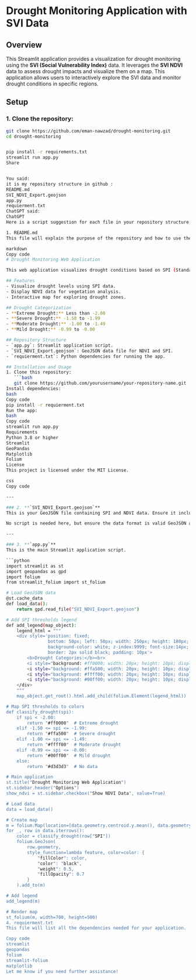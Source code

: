 # Drought Monitoring Application with SVI Data

## Overview
This Streamlit application provides a visualization for drought monitoring using the **SVI (Social Vulnerability Index)** data. It leverages the **SVI NDVI** data to assess drought impacts and visualize them on a map. This application allows users to interactively explore the SVI data and monitor drought conditions in specific regions.

## Setup

### 1. Clone the repository:
```bash
git clone https://github.com/eman-nawzad/drought-monitoring.git
cd drought-monitoring


pip install -r requirements.txt
streamlit run app.py
Share


You said:
it is my repository structure in github :
README.md
SVI_NDVI_Export.geojson
app.py
requierment.txt                                                                                                                                                        give me script for every directory 
ChatGPT said:
ChatGPT
Here is a script suggestion for each file in your repository structure, ensuring functionality aligns with your drought monitoring app and thresholds.

1. README.md
This file will explain the purpose of the repository and how to use the application.

markdown
Copy code
# Drought Monitoring Web Application

This web application visualizes drought conditions based on SPI (Standardized Precipitation Index) and NDVI (Normalized Difference Vegetation Index) data. The app categorizes drought into various thresholds and displays them on an interactive map.

## Features
- Visualize drought levels using SPI data.
- Display NDVI data for vegetation analysis.
- Interactive map for exploring drought zones.

## Drought Categorization
- **Extreme Drought:** Less than -2.00
- **Severe Drought:** -1.50 to -1.99
- **Moderate Drought:** -1.00 to -1.49
- **Mild Drought:** -0.99 to -0.00

## Repository Structure
- `app.py`: Streamlit application script.
- `SVI_NDVI_Export.geojson`: GeoJSON data file for NDVI and SPI.
- `requierment.txt`: Python dependencies for running the app.

## Installation and Usage
1. Clone this repository:
   ```bash
   git clone https://github.com/yourusername/your-repository-name.git
Install dependencies:
bash
Copy code
pip install -r requierment.txt
Run the app:
bash
Copy code
streamlit run app.py
Requirements
Python 3.8 or higher
Streamlit
GeoPandas
Matplotlib
Folium
License
This project is licensed under the MIT License.

css
Copy code

---

### 2. **`SVI_NDVI_Export.geojson`**
This is your GeoJSON file containing SPI and NDVI data. Ensure it includes SPI values so the app can use them for categorization.

No script is needed here, but ensure the data format is valid GeoJSON and includes necessary fields like `SPI` and `NDVI`.

---

### 3. **`app.py`**
This is the main Streamlit application script.

```python
import streamlit as st
import geopandas as gpd
import folium
from streamlit_folium import st_folium

# Load GeoJSON data
@st.cache_data
def load_data():
    return gpd.read_file("SVI_NDVI_Export.geojson")

# Add SPI thresholds legend
def add_legend(map_object):
    legend_html = """
    <div style='position: fixed; 
                bottom: 50px; left: 50px; width: 250px; height: 180px; 
                background-color: white; z-index:9999; font-size:14px;
                border: 2px solid black; padding: 10px'>
        <b>Drought Categories:</b><br>
        <i style="background: #ff0000; width: 20px; height: 10px; display: inline-block;"></i> Extreme Drought (< -2.00)<br>
        <i style="background: #ffa500; width: 20px; height: 10px; display: inline-block;"></i> Severe Drought (-1.50 to -1.99)<br>
        <i style="background: #ffff00; width: 20px; height: 10px; display: inline-block;"></i> Moderate Drought (-1.00 to -1.49)<br>
        <i style="background: #00ff00; width: 20px; height: 10px; display: inline-block;"></i> Mild Drought (-0.99 to -0.00)<br>
    </div>
    """
    map_object.get_root().html.add_child(folium.Element(legend_html))

# Map SPI thresholds to colors
def classify_drought(spi):
    if spi < -2.00:
        return "#ff0000"  # Extreme drought
    elif -1.50 <= spi <= -1.99:
        return "#ffa500"  # Severe drought
    elif -1.00 <= spi <= -1.49:
        return "#ffff00"  # Moderate drought
    elif -0.99 <= spi <= -0.00:
        return "#00ff00"  # Mild drought
    else:
        return "#d3d3d3"  # No data

# Main application
st.title("Drought Monitoring Web Application")
st.sidebar.header("Options")
show_ndvi = st.sidebar.checkbox("Show NDVI Data", value=True)

# Load data
data = load_data()

# Create map
m = folium.Map(location=[data.geometry.centroid.y.mean(), data.geometry.centroid.x.mean()], zoom_start=8)
for _, row in data.iterrows():
    color = classify_drought(row["SPI"])
    folium.GeoJson(
        row.geometry,
        style_function=lambda feature, color=color: {
            "fillColor": color,
            "color": "black",
            "weight": 0.5,
            "fillOpacity": 0.7
        }
    ).add_to(m)

# Add legend
add_legend(m)

# Render map
st_folium(m, width=700, height=500)
4. requierment.txt
This file will list all the dependencies needed for your application.

Copy code
streamlit
geopandas
folium
streamlit-folium
matplotlib
Let me know if you need further assistance!






